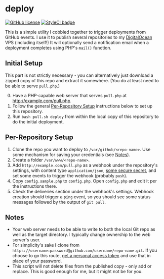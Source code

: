# deploy
[![GitHub license](https://img.shields.io/badge/license-MIT-blue.svg?style=flat-square)](https://raw.githubusercontent.com/kberzinch/deploy/master/LICENSE.md) [![StyleCI badge](https://styleci.io/repos/43822640/shield)](https://styleci.io/repos/43822640)

This is a simple utility I cobbled together to trigger deployments from GitHub events. I use it to publish several repositories to my [DigitalOcean](https://m.do.co/c/3c14b82dc1b9) VPS (including itself!) It will optionally send a notification email when a deployment completes using PHP's ```mail()``` function.

## Initial Setup
This part is not strictly necessary - you can alternatively just download a zipped copy of this repo and extract it somewhere. (You do at least need to be able to serve ```pull.php```.)

0. Have a PHP-capable web server that serves ```pull.php``` at http://example.com/pull.php.
1. Follow the general [Per-Repository Setup](#per-repository-setup) instructions below to set up this repository.
2. Run ```bash pull.sh deploy``` from within the local copy of this repository to do the initial deployment.

## Per-Repository Setup
1. Clone the repo you want to deploy to ```/var/github/<repo-name>```. Use some mechanism for saving your credentials (see [Notes](#notes)).
2. Create a folder ```/var/www/<repo-name>```.
3. Add ```http://example.com/pull.php``` as a webhook under the repository's settings, with content type ```application/json```, [some secure secret](https://www.random.org/bytes/), and set some events to trigger the webhook (probably ```push```).
4. Copy ```config.sample.php``` to ```config.php```. Open ```config.php``` and edit it per the instructions there.
5. Check the deliveries section under the webhook's settings. Webhook creation should trigger a ```ping``` event, so you should see some status messages followed by the output of ```git pull```.

## Notes
* Your web server needs to be able to write to both the local Git repo as well as the target directory. I typically change ownership to the web server's user.
* For simplicity's sake I clone from ```https://username:password@github.com/username/repo-name.git```. If you choose to go this route, [get a personal access token](https://github.com/settings/tokens) and use that in place of your password.
* This script will not delete files from the published copy - only add or replace. This is good enough for me, but it might not be for you.
